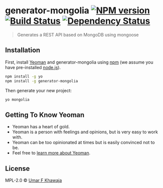 # generator-mongolia [![NPM version][npm-image]][npm-url] [![Build Status][travis-image]][travis-url] [![Dependency Status][daviddm-image]][daviddm-url]
> Generates a REST API based on MongoDB using mongoose

## Installation

First, install [Yeoman](http://yeoman.io) and generator-mongolia using [npm](https://www.npmjs.com/) (we assume you have pre-installed [node.js](https://nodejs.org/)).

```bash
npm install -g yo
npm install -g generator-mongolia
```

Then generate your new project:

```bash
yo mongolia
```

## Getting To Know Yeoman

 * Yeoman has a heart of gold.
 * Yeoman is a person with feelings and opinions, but is very easy to work with.
 * Yeoman can be too opinionated at times but is easily convinced not to be.
 * Feel free to [learn more about Yeoman](http://yeoman.io/).

## License

MPL-2.0 © [Umar F Khawaja](http://chavli.com)


[npm-image]: https://badge.fury.io/js/generator-mongolia.svg
[npm-url]: https://npmjs.org/package/generator-mongolia
[travis-image]: https://travis-ci.org/HuntingdonResearch/generator-mongolia.svg?branch=master
[travis-url]: https://travis-ci.org/HuntingdonResearch/generator-mongolia
[daviddm-image]: https://david-dm.org/HuntingdonResearch/generator-mongolia.svg?theme=shields.io
[daviddm-url]: https://david-dm.org/HuntingdonResearch/generator-mongolia
